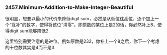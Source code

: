 ### 2457.Minimum-Addition-to-Make-Integer-Beautiful

很明显，想要以最小的代价来降低digit sum，必然是从低位往高位，逐个加上一个“互补”的数字，使得将该位“清零”。即原数的某位上是2的话，你必然补上8，使得digit sum能够降低2.

这里特别需要注意的是进位。例如原数是232，你补上一个8之后，你下一个考虑的十位数其实是4而不是3.

